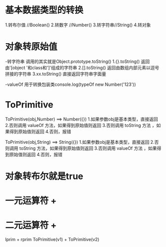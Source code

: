 # 基本数据类型的转换
1.转布尔值 //Boolean()
2.转数字 //Number()
3.转字符串//String()
4.转对象

# 对象转原始值
-转字符串 调用的其实就是Object.prototype.toString()
1.{}.toString() 返回由'[object '和class和']'组成的字符串
2.[].toString() 返回由数组内部元素以逗号拼接的字符串
3.xx.toString() 直接返回字符串字面量

-valueOf
用于转换包装类console.log(typeOf new Number('123'))

# ToPrimitive
ToPrimitive(obj,Number)  ==> Number({})
1.如果参数obj是基本类型，直接返回
2.否则调用 valueOf 方法，如果得到原始值则返回
3.否则调用 toString 方法 ，如果得到原始值则返回
4.否则，报错

ToPrimitive(obj,String)  ==> String({})
1.如果参数obj是基本类型，直接返回
2.否则调用 toString 方法，如果得到原始值则返回
3.否则调用 valueOf 方法 ，如果得到原始值则返回
4.否则，报错

# 对象转布尔就是true

# 一元运算符 +
# 二元运算符 +
lprim + rprim
ToPrimitive(v1) + ToPrimitive(v2)

